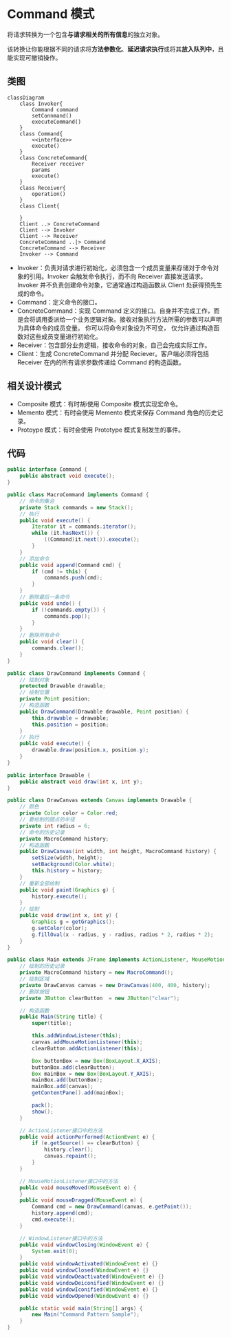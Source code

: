 # Command 模式

将请求转换为一个包含**与请求相关的所有信息**的独立对象。

该转换让你能根据不同的请求将**方法参数化**、**延迟请求执行**或将其**放入队列中**，且能实现可撤销操作。

## 类图

```mermaid
classDiagram
    class Invoker{
        Command command
        setConnmand()
        executeCommand()
    }
    class Command{
        <<interface>>
        execute()
    }
    class ConcreteCommand{
        Receiver receiver
        params
        execute()
    }
    class Receiver{
        operation()
    }
    class Client{

    }
    Client ..> ConcreteCommand
    Client --> Invoker
    Client --> Receiver
    ConcreteCommand ..|> Command
    ConcreteCommand --> Receiver
    Invoker --> Command
```

- Invoker：负责对请求进行初始化，必须包含一个成员变量来存储对于命令对象的引用。Invoker 会触发命令执行，而不向 Receiver 直接发送请求。Invoker 并不负责创建命令对象，它通常通过构造函数从 Client 处获得预先生成的命令。
- Command：定义命令的接口。
- ConcreteCommand：实现 Command 定义的接口。自身并不完成工作，而是会将调用委派给一个业务逻辑对象。接收对象执行方法所需的参数可以声明为具体命令的成员变量。 你可以将命令对象设为不可变， 仅允许通过构造函数对这些成员变量进行初始化。
- Receiver：包含部分业务逻辑，接收命令的对象，自己会完成实际工作。
- Client：生成 ConcreteCommand 并分配 Reciever。客户端必须将包括 Receiver 在内的所有请求参数传递给 Command 的构造函数。

## 相关设计模式

- Composite 模式：有时胡i使用 Composite 模式实现宏命令。
- Memento 模式：有时会使用 Memento 模式来保存 Command 角色的历史记录。
- Protoype 模式：有时会使用 Prototype 模式复制发生的事件。

## 代码

```java
public interface Command {
    public abstract void execute();
}

public class MacroCommand implements Command {
    // 命令的集合
    private Stack commands = new Stack();
    // 执行
    public void execute() {
        Iterator it = commands.iterator();
        while (it.hasNext()) {
            ((Command)it.next()).execute();
        }
    }
    // 添加命令
    public void append(Command cmd) {
        if (cmd != this) {
            commands.push(cmd);
        }
    }
    // 删除最后一条命令
    public void undo() {
        if (!commands.empty()) {
            commands.pop();
        }
    }
    // 删除所有命令
    public void clear() {
        commands.clear();
    }
}

public class DrawCommand implements Command {
    // 绘制对象
    protected Drawable drawable;
    // 绘制位置
    private Point position;
    // 构造函数
    public DrawCommand(Drawable drawable, Point position) {
        this.drawable = drawable;
        this.position = position;
    }
    // 执行
    public void execute() {
        drawable.draw(position.x, position.y);
    }
}

public interface Drawable {
    public abstract void draw(int x, int y);
}

public class DrawCanvas extends Canvas implements Drawable {
    // 颜色
    private Color color = Color.red;
    // 要绘制的圆点的半径
    private int radius = 6;
    // 命令的历史记录
    private MacroCommand history;
    // 构造函数
    public DrawCanvas(int width, int height, MacroCommand history) {
        setSize(width, height);
        setBackground(Color.white);
        this.history = history;
    }
    // 重新全部绘制
    public void paint(Graphics g) {
        history.execute();
    }
    // 绘制
    public void draw(int x, int y) {
        Graphics g = getGraphics();
        g.setColor(color);
        g.fillOval(x - radius, y - radius, radius * 2, radius * 2);
    }
}
```

```java
public class Main extends JFrame implements ActionListener, MouseMotionListener, WindowListener {
    // 绘制的历史记录
    private MacroCommand history = new MacroCommand();
    // 绘制区域
    private DrawCanvas canvas = new DrawCanvas(400, 400, history);
    // 删除按钮
    private JButton clearButton  = new JButton("clear");

    // 构造函数
    public Main(String title) {
        super(title);

        this.addWindowListener(this);
        canvas.addMouseMotionListener(this);
        clearButton.addActionListener(this);

        Box buttonBox = new Box(BoxLayout.X_AXIS);
        buttonBox.add(clearButton);
        Box mainBox = new Box(BoxLayout.Y_AXIS);
        mainBox.add(buttonBox);
        mainBox.add(canvas);
        getContentPane().add(mainBox);

        pack();
        show();
    }

    // ActionListener接口中的方法
    public void actionPerformed(ActionEvent e) {
        if (e.getSource() == clearButton) {
            history.clear();
            canvas.repaint();
        }
    }

    // MouseMotionListener接口中的方法
    public void mouseMoved(MouseEvent e) {
    }
    public void mouseDragged(MouseEvent e) {
        Command cmd = new DrawCommand(canvas, e.getPoint());
        history.append(cmd);
        cmd.execute();
    }

    // WindowListener接口中的方法
    public void windowClosing(WindowEvent e) {
        System.exit(0);
    }
    public void windowActivated(WindowEvent e) {}
    public void windowClosed(WindowEvent e) {}
    public void windowDeactivated(WindowEvent e) {}
    public void windowDeiconified(WindowEvent e) {}
    public void windowIconified(WindowEvent e) {}
    public void windowOpened(WindowEvent e) {}

    public static void main(String[] args) {
        new Main("Command Pattern Sample");
    }
}
```
